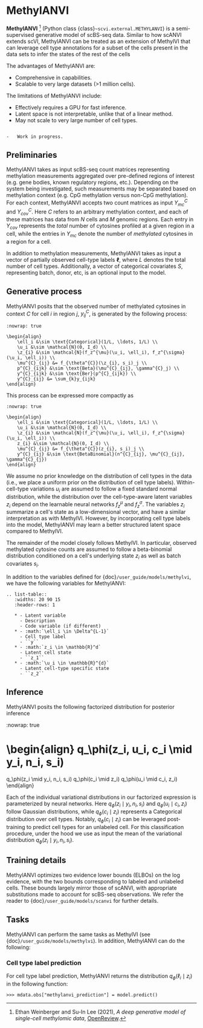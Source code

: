 # MethylANVI

**MethylANVI** [^ref1] (Python class {class}`~scvi.external.METHYLANVI`) is a semi-supervised generative model of scBS-seq data.
Similar to how scANVI extends scVI, MethylANVI can be treated as an extension of MethylVI that can leverage cell type annotations
for a subset of the cells present in the data sets to infer the states of the rest of the cells

The advantages of MethylANVI are:

-   Comprehensive in capabilities.
-   Scalable to very large datasets (>1 million cells).

The limitations of MethylANVI include:

-   Effectively requires a GPU for fast inference.
-   Latent space is not interpretable, unlike that of a linear method.
-   May not scale to very large number of cell types.

```{topic} Tutorials:

-   Work in progress.
```

## Preliminaries

MethylANVI takes as input scBS-seq count matrices representing methylation measurements aggregated over pre-defined
regions of interest (e.g. gene bodies, known regulatory regions, etc.). Depending on the system being investigated,
such measurements may be separated based on methylation context (e.g. CpG methylation versus non-CpG methylation).
For each context, MethylANVI accepts two count matrices as input $Y^{C}_{mc}$ and $Y^{C}_{cov}$. Here $C$ refers to
an arbitrary methylation context, and each of these matrices has data from $N$ cells and $M$ genomic regions.
Each entry in $Y_{cov}$ represents the _total_ number of cytosines profiled at a given region in a cell, while the
entries in $Y_{mc}$ denote the number of _methylated_ cytosines in a region  for a cell.

In addition to methylation measurements, MethylANVI takes as input a vector of partially observed cell-type labels $\mathbf{\ell}$,
where $L$ denotes the total number of cell types. Additionally, a vector of  categorical covariates $S$, representing batch,
donor, etc, is an optional input to the model.

## Generative process

MethylANVI posits that the observed number of methylated cytosines in context $C$ for cell $i$ in region $j$,
$y^{C}_{ij}$, is generated by the following process:

```{math}
:nowrap: true

\begin{align}
    \ell_i &\sim \text{Categorical}(1/L, \ldots, 1/L) \\
    \u_i &\sim \mathcal{N}(0, I_d) \\
    \z_{i} &\sim \mathcal{N}(f_z^{\mu}(\u_i, \ell_i), f_z^{\sigma}(\u_i, \ell_i)) \\
    \mu^{C}_{ij} &= f_{\theta^{C}}(\z_{i}, s_i)_j \\
    p^{C}_{ijk} &\sim \text{Beta}(\mu^{C}_{ij}, \gamma^{C}_j) \\
    y^{C}_{ijk} &\sim \text{Ber}(p^{C}_{ijk}) \\
    y^{C}_{ij} &= \sum_{k}y_{ijk}
\end{align}
```

This process can be expressed more compactly as

```{math}
:nowrap: true

\begin{align}
    \ell_i &\sim \text{Categorical}(1/L, \ldots, 1/L) \\
    \u_i &\sim \mathcal{N}(0, I_d) \\
    \z_{i} &\sim \mathcal{N}(f_z^{\mu}(\u_i, \ell_i), f_z^{\sigma}(\u_i, \ell_i)) \\
    z_{i} &\sim \mathcal{N}(0, I_d) \\
    \mu^{C}_{ij} &= f_{\theta^{C}}(z_{i}, s_i)_j \\
    y^{C}_{ij} &\sim \text{BetaBinomial}(n^{C}_{ij}, \mu^{C}_{ij}, \gamma^{C}_{j})
\end{align}
```

We assume no prior knowledge on the distribution of cell types in the data (i.e., we place a uniform prior on the
distribution of cell type labels). Within-cell-type variations $u_i$ are assumed to follow a fixed standard normal distribution,
while the distribution over the cell-type-aware latent variables $z_i$ depend on the learnable neural networks $f_z^{\mu}$ and
$f_z^{\sigma}$. The variables $z_i$ summarize a cell's state as a low-dimensional vector, and have a similar interpretation
as with MethylVI. However, by incorporating cell type labels into the model, MethylANVI may learn a better structured
latent space compared to MethylVI.

The remainder of the model closely follows MethylVI. In particular, observed methylated cytosine counts are assumed
to follow a beta-binomial distribution conditioned on a cell's underlying state $z_i$ as well as batch covariates $s_i$.

In addition to the variables defined for {doc}`/user_guide/models/methylvi`, we have the following variables for MethylANVI:

```{eval-rst}
.. list-table::
   :widths: 20 90 15
   :header-rows: 1

   * - Latent variable
     - Description
     - Code variable (if different)
   * - :math:`\ell_i \in \Delta^{L-1}`
     - Cell type label
     - ``y``
   * - :math:`z_i \in \mathbb{R}^d`
     - Latent cell state
     - ``z_1``
   * - :math:`\u_i \in \mathbb{R}^{d}`
     - Latent cell-type specific state
     - ``z_2``
```

## Inference

MethylANVI posits the following factorized distribution for posterior inference

:nowrap: true

\begin{align}
   q_\phi(z_i, u_i, c_i \mid y_i, n_i, s_i)
   =
   q_\phi(z_i \mid y_i, n_i, s_i)
   q_\phi(c_i \mid z_i)
   q_\phi(u_i \mid c_i, z_i)
\end{align}

Each of the individual variational distributions in our factorized expression is parameterized by neural
networks. Here $q_\phi(z_i \mid y_i, n_i, s_i)$ and $q_\phi(u_i \mid c_i, z_i)$ follow Gaussian distributions, while
$q_\phi(c_i \mid z_i)$ represents a Categorical distribution over cell types. Notably, $q_\phi(c_i \mid z_i)$ can be
leveraged post-training to predict cell types for an unlabeled cell. For this classification procedure, under the hood
we use as input the mean of the variational distribution $q_\phi(z_i \mid y_i, n_i, s_i)$.

## Training details

MethylANVI optimizes two evidence lower bounds (ELBOs) on the log evidence, with the two bounds corresponding to labeled
and unlabeled cells. These bounds largely mirror those of scANVI, with appropriate substitutions made to account for scBS-seq
observations. We refer the reader to {doc}`/user_guide/models/scanvi` for further details.

## Tasks

MethylANVI can perform the same tasks as MethylVI (see {doc}`/user_guide/models/methylvi`). In addition, MethylANVI can
do the following:

### Cell type label prediction

For cell type label prediction, MethylANVI returns the distribution $q_{\phi}(\ell_i \mid z_i)$ in the following
function:

```
>>> mdata.obs["methylanvi_prediction"] = model.predict()
```

[^ref1]:
    Ethan Weinberger and Su-In Lee (2021),
    _A deep generative model of single-cell methylomic data_,
    [OpenReview](https://openreview.net/forum?id=Mg2DM0F3AY).

